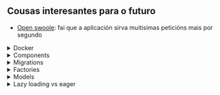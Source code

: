 ## Cousas interesantes para o futuro
* [Open swoole](https://www.youtube.com/watch?v=nGJOOS1Zd9Q&ab_channel=ThePrimeTime): fai que a aplicación sirva muitisimas peticións mais por segundo

<details>
<summary>Docker</summary>

# Docker
Me cago en dios para levantar esto.
* Esta usando php artisan serve para o servidor
  * Levantao ao levantar o docker porque llo puxen no Dockerfile

## Que facer todos os dias ao arrancar
1. Ir ao docker desktop e borrar os contenedores
2. Arrancalos e build
````shell
docker compose up -d --build
````

Igual tarda un pouco en arrancar a laravel_app, pero o final vai.

## Crear o proxecto de 0
1. Crear `docker-compose.yml`, con php e laravel, mysql e phpmyadmin:
````yaml
version: '3.8'

services:
  app:
    build:
      context: .
      dockerfile: Dockerfile
    container_name: laravel_app
    working_dir: /var/www
    volumes:
      - ./laravel-app:/var/www
    ports:
      - "8000:8000"
    depends_on:
      - mysql
    networks:
      - laravel

  mysql:
    image: mysql:8.0
    container_name: laravel_mysql
    restart: always
    environment:
      MYSQL_ROOT_PASSWORD: root
      MYSQL_DATABASE: laravel
      MYSQL_USER: laravel
      MYSQL_PASSWORD: secret
    ports:
      - "3306:3306"
    volumes:
      - db_data:/var/lib/mysql
    networks:
      - laravel

  phpmyadmin:
    image: phpmyadmin/phpmyadmin
    container_name: laravel_phpmyadmin
    environment:
      PMA_HOST: mysql
      MYSQL_ROOT_PASSWORD: root
    ports:
      - "8080:80"
    networks:
      - laravel

volumes:
  db_data:

networks:
  laravel:
````

2. Creamos a carpeta do proyecto laravel con:
````shell
docker run --rm [rutaAbsolutaDoDirectorioCoDockerCompose][/carpetaNovaProxectoLaravel]/laravel-app:/app composer create-project laravel/laravel .
````

3. DockerFile
````dockerfile
FROM php:8.2-cli

# Install system dependencies and extensions
RUN apt-get update && apt-get install -y \
    unzip \
    zip \
    git \
    curl \
    libzip-dev \
    && docker-php-ext-install zip pdo_mysql

# Install Composer
COPY --from=composer:latest /usr/bin/composer /usr/bin/composer

WORKDIR /var/www

# Start the Laravel dev server
CMD ["sh", "-c", "composer install && php artisan serve --host=0.0.0.0 --port=8000"]
````

4. Modificar o `.env` para poñer a conexion a bd
````dotenv
DB_CONNECTION=mysql
DB_HOST=mysql
DB_PORT=3306
DB_DATABASE=laravel
DB_USERNAME=laravel
DB_PASSWORD=secret
````

5. Facer a build e iniciar
````shell
docker-compose up --build -d
````
6. AH si e facer as migracións da bd pa ter usuarios sessions e asi:
````shell
docker exec -it laravel_app bash
cd /var/www
php artisan migrate
````
</details>


<details>
<summary>Components</summary>

# Components
Son a mellor forma de reutilizar codigo nas vistas, pequenos trozos de html
que se incluen en outras vistas, podendolle pasar datos.

## Como crealos e chamalos
Creanse en `resources/views/components` e chamanse dende outra vista facendo:
````html
<x-nomeFicheiroComponente ></x-x-nomeFicheiroComponente>
````

## Pasar datos
Hai tipos de datos que lle pasamos aos componentes
* Atributos: todos os atributos html que se queren añadir ao componente. Accedese a eles con `$attributes`
* Slots: os elementos que van ir dentro do componente. Podese acceder:
  * Mediante a variable `$slot`, que pilla todo o contido interior non nomeado
  * Named slots, ponselle un nome a ese contido
* Propiedades: sirven como os argumentos de unha función, son iguales aos atributos,
solo que no valor podeselle poñer logica de php.

#### Ejemplo:
O componente
````injectablephp
@props([
    'active' => false
])

<a
   class="{{ $active ? "bg-gray-900 text-white" : "text-gray-300 hover:bg-gray-700 hover:text-white"}} rounded-md px-3 py-2 text-sm font-medium"
   aria-current="{{ $active ? "true" : "false" }}"
    {{ $attributes }}
>
    {{ $slot }}
</a>
````
Usalo:
````injectablephp
<x-nav-link href="/" :active="request()->is('/')">Dashboard</x-nav-link>
````
</details>

<details>
<summary>Migrations</summary>

# Migracions
Son archivos para interactuar coa estructura da base de datos, tablas, columnas...
* Ubicanse en `database/migrations`

### Crear unha migración
1. Podese crear a man pero recomendase usar o comando:
````shell
php artisan make:migration
````
2. Crearanos o archivo con duas funcions, unha para facer a migración e outra para revertila en caso de ser necesario
   * Neste caso crea a tabla job_listing
````php
<?php

use Illuminate\Database\Migrations\Migration;
use Illuminate\Database\Schema\Blueprint;
use Illuminate\Support\Facades\Schema;

return new class extends Migration
{
    /**
     * Run the migrations.
     */
    public function up(): void
    {
        Schema::create('job_listing', function (Blueprint $table) {
            $table->id();
            $table->string('name')->unique();
            $table->float('salary');
            $table->timestamps();
        });
    }

    /**
     * Reverse the migrations.
     */
    public function down(): void
    {
        Schema::dropIfExists('job_listing');
    }
};
````

### Ejecutar migracions
Por muitas que creemos se non as ejecutamos non van facer nada, para ejecutalas:

#### Todas
````shell
php artisan migrate
````
#### Unha en concreto
````shell
php artisan migrate --path --path=database/migrations/2024_04_25_123456_create_jobs_table.php
````
#### Borrar todo e facer as migracions de 0
````shell
php artisan migrate:fresh
````
#### Facer rollback de migracions
Suponse que solo vai afectar as tablas afectadas polas últimas migracions (e borra datos)
````shell
php artisan migrate:rollback
````
Se solo queremos que afecte en concreto as tablas das `2 ultimas`:
````shell
php artisan migrate:rollback --step=2
```` 

</details>

<details>
<summary>Factories</summary>

# Factories
EXTENDER MAIS A INVESTIGACIÓN EN ESTO

Valen para crear instancias de objetos con datos falsos, moi utiles para
test sobretodo ou facer un seed da base de datos.

## Creación
1. Crear unha factory para o modelo Post
````shell
php artisan make:factory PostFactory --model=Post
````
2. Indicar os datos a generar:
````php
class PostFactory extends Factory
{
    /**
     * Define the model's default state.
     *
     * @return array<string, mixed>
     */
    public function definition(): array
    {
        return [
            'name' => fake()->title,
            'content' => fake()->sentence(),
            'user_id' => User::inRandomOrder()->first()?->id
        ];
    }
}
````

## Uso
Para por ejemplo crear na bd 50 Posts con datos falsos:
````php
Post::factory(50)->create();
````

</details>

<details>
<summary>Models</summary>

# Models
Un modelo non é mais que unha clase que representa unha tabla da base
de datos. Podense establecer relacións entre modelos e facer consultas
sen escribir nada de sql, cousa que para facer CRUDs fai que se fagan
nunha patada.

## Creación
Para crear o modelo podemos usar o comando de artisan, e ademais indicamos
que tamen cree a migración e o factory correspondiente (`-mf`):
````shell
php artisan make:model -mf Proba
````

Exemplo de un modelo que:
* usa o trait de HasFactory para poder usar a factoria
* gardase na tabla `job_listing`
* ten 2 atributos que se poden asignar masivamente ('name','salary')
* ten unha relación `Job N:1 Employee `
````php
class Job extends Model
{
    use HasFactory;

    protected $table = 'job_listing';
    protected $fillable = [
        'name',
        'salary'
    ];

    public function employee(){
        return $this->belongsTo(Employee::class,'idEmployee');
    }
}
````

## Tabla
Para indicar un nombre de tabla distinto, indicase no modelo o atributo `table`.
````php
protected $table = 'job_listing';
````

## Atributos
### Fillable
Para indicar os atributos se poden asignar de forma masiva (usando `create`)
hai que indicalos no atributo `fillable`:
````php
protected $fillable = [
    'name',
    'salary'
];
````
De esta maneira, os atributos que non estean indicados en fillable non se gardarán
ao usar create.
Ej.:
````php
Job::create([
    'name' => 'Jorge',
    'salary' => 5000,
    'isAdmin' => true //este valor non se vai gardar
]);
````

## Relacions
Para acceder aos datos dunha relación, crearemos funcions que se chamen igual
que o modelo ao que fai referencia a fk, e que devolverán unha objeto de relación.

Ao crear esta función, poderemos acceder a ela de duas maneiras:
* Property style access(`$job->employee`): que nos vai devolver o objeto Employee da 
relacion
* Method access(`$job->employee()`): vainos devolver o objeto de relación, no cal podemos
aplicar mais funcions de consulta.

### belongsTo (N:1)
Cando se usa na función de un modelo, indica que o modelo é o que ten a fk da relación.

Neste caso, un job terá un employee, e a función solo devolvera un objeto Employee.

````php
public function employee(){
    return $this->belongsTo(Employee::class,'idEmployee');
}
````
* `idEmployee`: indica o nome da fk na tabla jobs (opcional, necesario se indicamos
un nombre de columna non convencional como en este caso)

### hasMany (1:N)
O modelo que a usa NON ten a fk da relación. Vai devolver unha collection de
objetos da clase indicada.

Neste caso un Employee ten multiples Jobs (1:N).
````php
public function jobs(){
    return $this->hasMany(Job::class,'idEmployee');
}
````
* `idEmployee`: indica o nome da columna da tabla jobs que fai referencia a fk de
employes

### belongsToMany (N:N)
Relación na que ambas partes teñen multiples relacións entre elas, usando unha taboa
de relación.

Migración da taboa de relación:
````php
Schema::create('post_tag', function (Blueprint $table) {
    $table->id();
    $table->foreignIdFor(\App\Models\Post::class,'postId')->constrained()
        ->cascadeOnDelete();
    $table->foreignIdFor(\App\Models\Tag::class,'tagId')->constrained()
        ->cascadeOnDelete();
    $table->timestamps();
});
````

Exemplo do metodo dende Post:
````php
public function tags(){
    return $this->belongsToMany(Tag::class, 'post_tag', 'postId', 'tagId');
}
````
Todos estes parametros son necesarios solo se puxemos nomes fora do estantar
* `post_tag`: nome da taboa de relación
* `postId`: nome da columna da tabla de relación que fai referencia a fk do modelo
que no que se esta definindo a función (Post en este caso)
* `tagId`: nome da columna da tabla de relación que fai referencia a fk do modelo da
outra parte da relación (Tag en este caso)

</details>

<details>
<summary>Lazy loading vs eager</summary>

# Lazy loading vs eager
Son maneiras de cargar os datos das relacións no noso programa
* `lazy`(defecto): carganse os datos (faise outra query) solo cando se quere acceder a relación
* `eager`: carganse os datos tanto do modelo como das relacións indicadas todos xuntos

## Lazy
Se non se indica, as relacións cargaranse como lazy.
````php
$job->employee //farase unha query para coller a info da tag
````
## Eager
Cargaranse os datos das relacións indicadas xunto cos modelos:
````php
$jobs = Job::with('employee')->get();
foreach ($jobs as $job) {
    echo $job->employer->name; //non fai mais queries
}
````
Tamen se pode indicar de cargar a relación despois de facer a query:
````php
$jobs = Job::all();
$jobs->load('employer');
````
E se queremos cargar as nested relations tamen podemos, por ejemplo, de cada Employee
tamen cargar o address:
````php
$jobs = Job::with('employee.address')->get();
````

### Cargar todas as relacións
Podemos cargar todas as relacións sen indicar o nome de cada unha con:
````php
$employees = Employee::all()->withRelationshipAutoloading();
````
E se nin siquiera queremos poñer eso, senon que sea o defecto da nosa aplicación
(NON RECOMENDADO) en `AppServiceProvider`:
````php
public function boot(): void
{
    Model::automaticallyEagerLoadRelationships();
}
````


## n+1 query problem
É un problema que ocurre cando cargamos as relacións de maneira `lazy`, é dicir, que
non van estar dispoñibles os datos ata que queremos acceder a eles, momento no que
se fai unha query a bd para obtelos. De ahí o nome n+1, xa que facemos a query para
obter o objeto, e unha query para cada relación.

Ejemplo, por cada Employee, fai unha query para buscar os Job:
````php
$employees = Employee::all();
$employees->each(function ($e){
    $jobs = $e->jobs;
});
````

Para que esto non pase, usaremos o loading `eager`.

### Configurar para que lanze error cando se faga lazy loading
En `AppServiceProvider`:
````php
public function boot(): void
{
    Model::preventLazyLoading();
}
````

</details>
